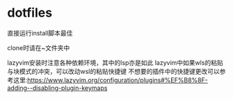 # dotfiles
  直接运行install脚本最佳

  clone时请在~文件夹中

  lazyvim安装时注意各种依赖环境，其中的lsp亦是如此
  lazyvim中如果wls的</c-v>粘贴与块模式的<c-v>冲突，可以改动wsl的粘贴快捷键
  不想要的插件中的快捷键更改可以参考这里:https://www.lazyvim.org/configuration/plugins#%EF%B8%8F-adding--disabling-plugin-keymaps
